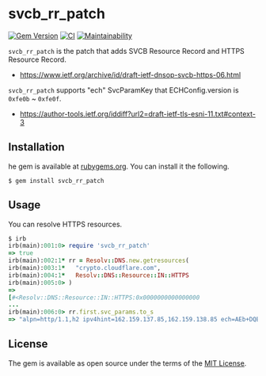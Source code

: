 # svcb_rr_patch

[![Gem Version](https://badge.fury.io/rb/svcb_rr_patch.svg)](https://badge.fury.io/rb/svcb_rr_patch)
[![CI](https://github.com/thekuwayama/svcb_rr_patch/workflows/CI/badge.svg)](https://github.com/thekuwayama/svcb_rr_patch/actions?workflow=CI)
[![Maintainability](https://api.codeclimate.com/v1/badges/a1e5224a552014f2d4d5/maintainability)](https://codeclimate.com/github/thekuwayama/svcb_rr_patch/maintainability)

`svcb_rr_patch` is the patch that adds SVCB Resource Record and HTTPS Resource Record.

- https://www.ietf.org/archive/id/draft-ietf-dnsop-svcb-https-06.html

`svcb_rr_patch` supports "ech" SvcParamKey that ECHConfig.version is `0xfe0b` ~ `0xfe0f`.

- https://author-tools.ietf.org/iddiff?url2=draft-ietf-tls-esni-11.txt#context-3


## Installation

he gem is available at [rubygems.org](https://rubygems.org/gems/svcb_rr_patch). You can install it the following.

```sh-session
$ gem install svcb_rr_patch
```


## Usage

You can resolve HTTPS resources.

```ruby
$ irb
irb(main):001:0> require 'svcb_rr_patch'
=> true
irb(main):002:1* rr = Resolv::DNS.new.getresources(
irb(main):003:1*   "crypto.cloudflare.com",
irb(main):004:1*   Resolv::DNS::Resource::IN::HTTPS
irb(main):005:0> )
=>
[#<Resolv::DNS::Resource::IN::HTTPS:0x0000000000000000
...
irb(main):006:0> rr.first.svc_params.to_s
=> "alpn=http/1.1,h2 ipv4hint=162.159.137.85,162.159.138.85 ech=AEb+DQBC4wAgACCaqAJAAhqN4e1k2RSa+rFgJCpJNOapZy5FdQZUN5ITXAAEAAEAAQATY2xvdWRmbGFyZS1lc25pLmNvbQAA ipv6hint=2606:4700:7::a29f:8955,2606:4700:7::a29f:8a55"
```


## License

The gem is available as open source under the terms of the [MIT License](http://opensource.org/licenses/MIT).
